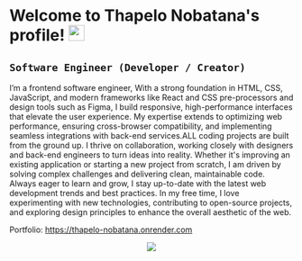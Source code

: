 <h1> Welcome to Thapelo Nobatana's profile!
  <img src="https://media.giphy.com/media/hvRJCLFzcasrR4ia7z/giphy.gif" width="28" />
</h1>


## ` Software Engineer (Developer / Creator) ` ##

I’m a frontend software engineer, With a strong foundation in HTML, CSS, JavaScript, and modern frameworks like React and CSS pre-processors and  design tools such as Figma, I build responsive, high-performance interfaces that elevate the user experience. My expertise extends to optimizing web performance, ensuring cross-browser compatibility, and implementing seamless integrations with back-end services.ALL coding projects are built from the ground up. I thrive on collaboration, working closely with designers and back-end engineers to turn ideas into reality. Whether it's improving an existing application or starting a new project from scratch, I am driven by solving complex challenges and delivering clean, maintainable code. Always eager to learn and grow, I stay up-to-date with the latest web development trends and best practices.
In my free time, I love experimenting with new technologies, contributing to open-source projects, and exploring design principles to enhance the overall aesthetic of the web.

Portfolio: https://thapelo-nobatana.onrender.com


<p align="center">
  <a href="https://skillicons.dev">
    <img src="https://skillicons.dev/icons?i=html,css,js,ts,react,tailwind,sass,wordpress,figma,git,github"/>
  </a>
</p>
<!--
**Thapelo-Nobatana/Thapelo-Nobatana** is a ✨ _special_ ✨ repository because its `README.md` (this file) appears on your GitHub profile.

Here are some ideas to get you started:

- 🔭 I’m currently working on ...
- 🌱 I’m currently learning ...
- 👯 I’m looking to collaborate on ...
- 🤔 I’m looking for help with ...
- 💬 Ask me about ...
- 📫 How to reach me: ...
- 😄 Pronouns: ...
- ⚡ Fun fact: ...
-->
  <h1 align="center">Hi there 👋, I'm Thapelo Nobatana</h1>

<p align="center">
  <img src="https://readme-typing-svg.herokuapp.com/?lines=Front-End+Developer+in+Training;React+%7C+JavaScript+Enthusiast;Building+Real-World+Projects&center=true&width=500&height=50" />
</p>

---

### 🚀 About Me

🎓 I'm currently enrolled in the <strong>ALX Front-End ProDev Program</strong>, where I’m deepening my skills in building interactive web applications using <strong>React</strong>, <strong>JavaScript</strong>, <strong>HTML</strong>, and <strong>CSS</strong>.

💼 My goal is to land my **first junior developer role**. I’m actively working on real-world projects such as:
- 🛍️ E-commerce websites
- 🍔 Fast food ordering apps
- 🧾 Online portfolio & business sites

⚡ What inspires me is seeing beautiful, functional web interfaces come to life — and solving real problems with code.

---

### 🛠️ Tech Stack

<div align="center">
  
![HTML5](https://img.shields.io/badge/-HTML5-E34F26?style=flat&logo=html5&logoColor=white)
![CSS3](https://img.shields.io/badge/-CSS3-1572B6?style=flat&logo=css3)
![JavaScript](https://img.shields.io/badge/-JavaScript-F7DF1E?style=flat&logo=javascript&logoColor=black)
![React](https://img.shields.io/badge/-React-20232A?style=flat&logo=react)
![Git](https://img.shields.io/badge/-Git-F05032?style=flat&logo=git&logoColor=white)
![GitHub](https://img.shields.io/badge/-GitHub-181717?style=flat&logo=github)

</div>

---

### 📁 Featured Projects

| Project | Description | Tech Used |
|--------|-------------|-----------|
| **FastBite** 🍟 | A fast-food ordering app with cart & checkout | React, CSS Modules |
| **ShopLite** 🛍️ | Minimal e-commerce site with product filtering | JavaScript, HTML, CSS |
| **My Portfolio** 🌐 | Personal developer portfolio | React, GitHub Pages |

📌 **More projects coming soon...**

---

### 📈 GitHub Stats

<p align="center">
  <img src="https://github-readme-stats.vercel.app/api?username=yourusername&show_icons=true&theme=tokyonight" alt="stats" />
  <img src="https://github-readme-streak-stats.herokuapp.com/?user=yourusername&theme=tokyonight" alt="streaks" />
</p>

---

### 🌐 Let's Connect

- 💼 [LinkedIn](https://www.linkedin.com/in/thapelo-nobatana-549329339/)
- 💬 I’m always open to feedback, collaborations, and mentorship opportunities.
- 📧 Reach me at: **your.email@example.com**

---

<h3 align="center">💡 "Code. Learn. Repeat." 💡</h3>
